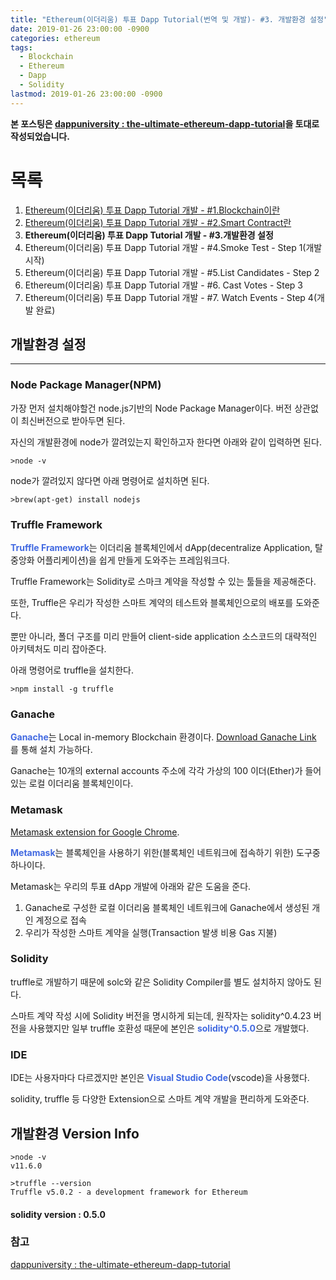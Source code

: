 ```yaml
---
title: "Ethereum(이더리움) 투표 Dapp Tutorial(번역 및 개발)- #3. 개발환경 설정"
date: 2019-01-26 23:00:00 -0900
categories: ethereum
tags: 
  - Blockchain
  - Ethereum
  - Dapp
  - Solidity
lastmod: 2019-01-26 23:00:00 -0900
---
```


**본 포스팅은 [dappuniversity : the-ultimate-ethereum-dapp-tutorial](http://www.dappuniversity.com/articles/the-ultimate-ethereum-dapp-tutorial)을 토대로 작성되었습니다.**

# 목록

1. [Ethereum(이더리움) 투표 Dapp Tutorial 개발 - #1.Blockchain이란](https://choi3897.github.io/ethereum/ethereum-dapp-1/#)
2. [Ethereum(이더리움) 투표 Dapp Tutorial 개발 - #2.Smart Contract란](https://choi3897.github.io/ethereum/ethereum-dapp-2/#)
3. **Ethereum(이더리움) 투표 Dapp Tutorial 개발 - #3.개발환경 설정**
4. Ethereum(이더리움) 투표 Dapp Tutorial 개발 - #4.Smoke Test - Step 1(개발 시작)
5. Ethereum(이더리움) 투표 Dapp Tutorial 개발 - #5.List Candidates - Step 2
6. Ethereum(이더리움) 투표 Dapp Tutorial 개발 - #6. Cast Votes - Step 3
7. Ethereum(이더리움) 투표 Dapp Tutorial 개발 - #7. Watch Events - Step 4(개발 완료)

## 개발환경 설정

---

### Node Package Manager(NPM)

가장 먼저 설치해야할건 node.js기반의 Node Package Manager이다. 버전 상관없이 최신버전으로 받아두면 된다.

자신의 개발환경에 node가 깔려있는지 확인하고자 한다면 아래와 같이 입력하면 된다.

```shell
>node -v
```

node가 깔려있지 않다면 아래 명령어로 설치하면 된다.

```shell
>brew(apt-get) install nodejs
```

### Truffle Framework

<span style="color:#4169E1">**Truffle Framework**</span>는 이더리움 블록체인에서 dApp(decentralize Application, 탈중앙화 어플리케이션)을 쉽게 만들게 도와주는 프레임워크다.

Truffle Framework는 Solidity로 스마크 계약을 작성할 수 있는 툴들을 제공해준다.

또한, Truffle은 우리가 작성한 스마트 계약의 테스트와 블록체인으로의 배포를 도와준다. 

뿐만 아니라, 폴더 구조를 미리 만들어 client-side application 소스코드의 대략적인 아키텍처도 미리 잡아준다.

아래 명령어로 truffle을 설치한다.

```shell
>npm install -g truffle
```

### Ganache

<span style="color:#4169E1">**Ganache**</span>는 Local in-memory Blockchain 환경이다. [Download Ganache Link](https://truffleframework.com/ganache) 를 통해 설치 가능하다.

Ganache는 10개의 external accounts 주소에 각각 가상의 100 이더(Ether)가 들어있는 로컬 이더리움 블록체인이다.

### Metamask

[Metamask extension for Google Chrome](https://chrome.google.com/webstore/detail/metamask/nkbihfbeogaeaoehlefnkodbefgpgknn?hl=en).

<span style="color:#4169E1">**Metamask**</span>는 블록체인을 사용하기 위한(블록체인 네트워크에 접속하기 위한) 도구중 하나이다.

Metamask는 우리의 투표 dApp 개발에 아래와 같은 도움을 준다.

1) Ganache로 구성한 로컬 이더리움 블록체인 네트워크에 Ganache에서 생성된 개인 계정으로 접속
2) 우리가 작성한 스마트 계약을 실행(Transaction 발생 비용 Gas 지불)

### Solidity

truffle로 개발하기 때문에 solc와 같은 Solidity Compiler를 별도 설치하지 않아도 된다.

스마트 계약 작성 시에 Solidity 버전을 명시하게 되는데, 원작자는 solidity^0.4.23 버전을 사용했지만 일부 truffle 호환성 때문에 본인은 <span style="color:#4169E1">**solidity^0.5.0**</span>으로 개발했다.

### IDE

IDE는 사용자마다 다르겠지만 본인은 <span style="color:#4169E1">**Visual Studio Code**</span>(vscode)을 사용했다.

solidity, truffle 등 다양한 Extension으로 스마트 계약 개발을 편리하게 도와준다.

## 개발환경 Version Info

```shell
>node -v
v11.6.0

>truffle --version
Truffle v5.0.2 - a development framework for Ethereum
```

#### solidity version : 0.5.0

### 참고

[dappuniversity : the-ultimate-ethereum-dapp-tutorial](http://www.dappuniversity.com/articles/the-ultimate-ethereum-dapp-tutorial)
